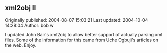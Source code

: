 ## xml2obj II

Originally published: 2004-08-07 15:03:21
Last updated: 2004-10-04 14:28:04
Author: bob w

I updated John Bair's xml2obj to allow better support of actually parsing xml files.  Some of the information for this came from Uche Ogbuji's articles on the web.  Enjoy.